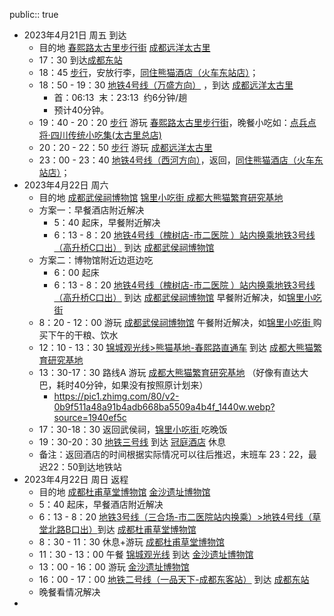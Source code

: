 public:: true

- 2023年4月21日 周五 到达
	- 目的地 [春熙路太古里步行街](https://ditu.amap.com/search?id=B0H3JZ2J4F&city=510104&geoobj=104.076714%7C30.651616%7C104.08559%7C30.657&query_type=IDQ&query=%E6%98%A5%E7%86%99%E8%B7%AF%E5%A4%AA%E5%8F%A4%E9%87%8C%E6%AD%A5%E8%A1%8C%E8%A1%97&zoom=17.5)  [成都远洋太古里](https://ditu.amap.com/search?id=B0H3JZ2J4F&city=510104&geoobj=104.079154%7C30.650925%7C104.08803%7C30.656309&query_type=IDQ&query=%E6%98%A5%E7%86%99%E8%B7%AF%E5%A4%AA%E5%8F%A4%E9%87%8C%E6%AD%A5%E8%A1%8C%E8%A1%97&zoom=17.5)
	- 17：30  到达[成都东站](https://ditu.amap.com/place/B001C80DL2)
	- 18：45  [步行](https://ditu.amap.com/dir?from%5Badcode%5D=510108&from%5Bname%5D=%E6%88%90%E9%83%BD%E4%B8%9C%E7%AB%99&from%5Bid%5D=B001C80DL2-from&from%5Bpoitype%5D=150200&from%5Blnglat%5D=104.14109400000001%2C30.628931&from%5Bmodxy%5D=104.141685%2C30.627642&to%5Bname%5D=%E5%90%8C%E4%BD%8F%E7%86%8A%E7%8C%AB%E9%85%92%E5%BA%97(%E7%81%AB%E8%BD%A6%E4%B8%9C%E7%AB%99%E5%BA%97)&to%5Blnglat%5D=104.138163%2C30.644022&to%5Bid%5D=B0G3F5JSWE-to&to%5Bpoitype%5D=100000&to%5Badcode%5D=510100&to%5Bmodxy%5D=104.138194%2C30.643776&type=walk&policy=0&dateTime=now)，安放行李，[同住熊猫酒店（火车东站店）](https://ditu.amap.com/search?query=%E5%90%8C%E4%BD%8F%E7%86%8A%E7%8C%AB%E9%85%92%E5%BA%97(%E7%81%AB%E8%BD%A6%E4%B8%9C%E7%AB%99%E5%BA%97)&city=510100&geoobj=104.127398%7C30.630016%7C104.151057%7C30.64437&zoom=16.09)；
	- 18：50 - 19：30  [地铁4号线（万盛方向）](https://ditu.amap.com/dir?from%5Bname%5D=%E5%90%8C%E4%BD%8F%E7%86%8A%E7%8C%AB%E9%85%92%E5%BA%97(%E7%81%AB%E8%BD%A6%E4%B8%9C%E7%AB%99%E5%BA%97)&from%5Blnglat%5D=104.138163%2C30.644022&from%5Bid%5D=B0G3F5JSWE-from&from%5Bpoitype%5D=100000&from%5Badcode%5D=510100&from%5Bmodxy%5D=104.138194%2C30.643776&to%5Badcode%5D=510104&to%5Bname%5D=%E6%88%90%E9%83%BD%E8%BF%9C%E6%B4%8B%E5%A4%AA%E5%8F%A4%E9%87%8C&to%5Bid%5D=B0FFF6X49V-to&to%5Bpoitype%5D=060101&to%5Blnglat%5D=104.08380899999997%2C30.653358&to%5Bmodxy%5D=104.08155%2C30.65276&type=bus&policy=0&dateTime=now) ，到达 [成都远洋太古里](https://ditu.amap.com/search?id=B0H3JZ2J4F&city=510104&geoobj=104.079154%7C30.650925%7C104.08803%7C30.656309&query_type=IDQ&query=%E6%98%A5%E7%86%99%E8%B7%AF%E5%A4%AA%E5%8F%A4%E9%87%8C%E6%AD%A5%E8%A1%8C%E8%A1%97&zoom=17.5)
		- 首：06:13  末：23:13  约6分钟/趟
		- 预计40分钟。
	- 19：40 - 20：20  [步行](https://ditu.amap.com/dir?from%5Badcode%5D=510104&from%5Bname%5D=%E6%88%90%E9%83%BD%E8%BF%9C%E6%B4%8B%E5%A4%AA%E5%8F%A4%E9%87%8C&from%5Bid%5D=B0FFF6X49V-from&from%5Bpoitype%5D=060101&from%5Blnglat%5D=104.08380899999997%2C30.653358&from%5Bmodxy%5D=104.08155%2C30.65276&to%5Bid%5D=B0H3JZ2J4F-to&to%5Bname%5D=%E6%98%A5%E7%86%99%E8%B7%AF%E5%A4%AA%E5%8F%A4%E9%87%8C%E6%AD%A5%E8%A1%8C%E8%A1%97&to%5Blnglat%5D=104.078657%2C30.654899&to%5Bmodxy%5D=104.07866%2C30.657944&to%5Bpoitype%5D=061001&to%5Badcode%5D=510104&type=walk&policy=0&dateTime=now) 游玩  [春熙路太古里步行街](https://ditu.amap.com/search?id=B0H3JZ2J4F&city=510104&geoobj=104.076714%7C30.651616%7C104.08559%7C30.657&query_type=IDQ&query=%E6%98%A5%E7%86%99%E8%B7%AF%E5%A4%AA%E5%8F%A4%E9%87%8C%E6%AD%A5%E8%A1%8C%E8%A1%97&zoom=17.5)，晚餐小吃如：[点兵点将·四川传统小吃集(太古里总店)](https://ditu.amap.com/place/B0FFK1YABC)
	- 20：20 - 22：50  [步行](https://ditu.amap.com/dir?from%5Badcode%5D=510104&from%5Bname%5D=%E6%88%90%E9%83%BD%E8%BF%9C%E6%B4%8B%E5%A4%AA%E5%8F%A4%E9%87%8C&from%5Bid%5D=B0FFF6X49V-from&from%5Bpoitype%5D=060101&from%5Blnglat%5D=104.08380899999997%2C30.653358&from%5Bmodxy%5D=104.08155%2C30.65276&to%5Bid%5D=B0H3JZ2J4F-to&to%5Bname%5D=%E6%98%A5%E7%86%99%E8%B7%AF%E5%A4%AA%E5%8F%A4%E9%87%8C%E6%AD%A5%E8%A1%8C%E8%A1%97&to%5Blnglat%5D=104.078657%2C30.654899&to%5Bmodxy%5D=104.07866%2C30.657944&to%5Bpoitype%5D=061001&to%5Badcode%5D=510104&type=walk&policy=0&dateTime=now) 游玩  [成都远洋太古里](https://ditu.amap.com/search?id=B0H3JZ2J4F&city=510104&geoobj=104.079154%7C30.650925%7C104.08803%7C30.656309&query_type=IDQ&query=%E6%98%A5%E7%86%99%E8%B7%AF%E5%A4%AA%E5%8F%A4%E9%87%8C%E6%AD%A5%E8%A1%8C%E8%A1%97&zoom=17.5)
	- 23：00 - 23：40  [地铁4号线（西河方向）](https://ditu.amap.com/dir?from%5Badcode%5D=510104&from%5Bname%5D=%E6%88%90%E9%83%BD%E8%BF%9C%E6%B4%8B%E5%A4%AA%E5%8F%A4%E9%87%8C&from%5Bid%5D=B0FFF6X49V-to&from%5Bpoitype%5D=060101&from%5Blnglat%5D=104.08380899999997%2C30.653358&from%5Bmodxy%5D=104.08155%2C30.65276&to%5Bname%5D=%E5%90%8C%E4%BD%8F%E7%86%8A%E7%8C%AB%E9%85%92%E5%BA%97(%E7%81%AB%E8%BD%A6%E4%B8%9C%E7%AB%99%E5%BA%97)&to%5Blnglat%5D=104.138163%2C30.644022&to%5Bid%5D=B0G3F5JSWE-from&to%5Bpoitype%5D=100000&to%5Badcode%5D=510100&to%5Bmodxy%5D=104.138194%2C30.643776&type=bus&policy=0&dateTime=now)，返回，[同住熊猫酒店（火车东站店）](https://ditu.amap.com/search?query=%E5%90%8C%E4%BD%8F%E7%86%8A%E7%8C%AB%E9%85%92%E5%BA%97(%E7%81%AB%E8%BD%A6%E4%B8%9C%E7%AB%99%E5%BA%97)&city=510100&geoobj=104.127398%7C30.630016%7C104.151057%7C30.64437&zoom=16.09)；
- 2023年4月22日 周六
	- 目的地 [成都武侯祠博物馆](https://ditu.amap.com/place/B001C07VJ2)  [锦里小吃街 ](https://ditu.amap.com/place/B001C8OXSS)  [成都大熊猫繁育研究基地](https://ditu.amap.com/search?id=B001C7WE5S&city=510108&geoobj=103.993969%7C30.686021%7C104.16081%7C30.787139&query_type=IDQ&query=%E6%88%90%E9%83%BD%E5%A4%A7%E7%86%8A%E7%8C%AB%E7%B9%81%E8%82%B2%E7%A0%94%E7%A9%B6%E5%9F%BA%E5%9C%B0&zoom=13.27)
	- 方案一：早餐酒店附近解决
		- 5：40 起床，早餐附近解决
		- 6：13 - 8：20 [地铁4号线（槐树店-市二医院 ）站内换乘地铁3号线（高升桥C口出）](https://ditu.amap.com/dir?from%5Bid%5D=B0G3F5JSWE-from&from%5Bname%5D=%E5%90%8C%E4%BD%8F%E7%86%8A%E7%8C%AB%E9%85%92%E5%BA%97(%E7%81%AB%E8%BD%A6%E4%B8%9C%E7%AB%99%E5%BA%97)&from%5Blnglat%5D=104.138163%2C30.644022&from%5Bmodxy%5D=104.138194%2C30.643776&from%5Bpoitype%5D=100000&from%5Badcode%5D=510108&to%5Bid%5D=B0FFFZIUQK&to%5Bname%5D=%E6%88%90%E9%83%BD%E6%AD%A6%E4%BE%AF%E7%A5%A0(%E5%A4%A7%E9%97%A8)&to%5Blnglat%5D=104.049526%2C30.644599&to%5Bmodxy%5D=104.049636%2C30.644366&to%5Bpoitype%5D=991400&to%5Badcode%5D=510107&type=bus&policy=0&dateTime=now) 到达  [成都武侯祠博物馆](https://ditu.amap.com/place/B001C07VJ2)
	- 方案二：博物馆附近边逛边吃
		- 6：00 起床
		- 6：13 - 8：20 [地铁4号线（槐树店-市二医院 ）站内换乘地铁3号线（高升桥C口出）](https://ditu.amap.com/dir?from%5Bid%5D=B0G3F5JSWE-from&from%5Bname%5D=%E5%90%8C%E4%BD%8F%E7%86%8A%E7%8C%AB%E9%85%92%E5%BA%97(%E7%81%AB%E8%BD%A6%E4%B8%9C%E7%AB%99%E5%BA%97)&from%5Blnglat%5D=104.138163%2C30.644022&from%5Bmodxy%5D=104.138194%2C30.643776&from%5Bpoitype%5D=100000&from%5Badcode%5D=510108&to%5Bid%5D=B0FFFZIUQK&to%5Bname%5D=%E6%88%90%E9%83%BD%E6%AD%A6%E4%BE%AF%E7%A5%A0(%E5%A4%A7%E9%97%A8)&to%5Blnglat%5D=104.049526%2C30.644599&to%5Bmodxy%5D=104.049636%2C30.644366&to%5Bpoitype%5D=991400&to%5Badcode%5D=510107&type=bus&policy=0&dateTime=now) 到达  [成都武侯祠博物馆](https://ditu.amap.com/place/B001C07VJ2)  早餐附近解决，如[锦里小吃街 ](https://ditu.amap.com/place/B001C8OXSS)
	- 8：20 - 12：00 游玩  [成都武侯祠博物馆](https://ditu.amap.com/place/B001C07VJ2)  午餐附近解决，如[锦里小吃街 ](https://ditu.amap.com/place/B001C8OXSS) 购买下午的干粮、饮水
	- 12：10 - 13：30 [锦城观光线>熊猫基地-春熙路直通车](https://ditu.amap.com/dir?from%5Bid%5D=B001C07VJ2&from%5Bname%5D=%E6%88%90%E9%83%BD%E6%AD%A6%E4%BE%AF%E7%A5%A0%E5%8D%9A%E7%89%A9%E9%A6%86&from%5Blnglat%5D=104.047992%2C30.646168&from%5Bmodxy%5D=104.047342%2C30.644229&from%5Bpoitype%5D=140100&from%5Badcode%5D=510107&to%5Bid%5D=B001C7WE5S-to&to%5Bname%5D=%E6%88%90%E9%83%BD%E5%A4%A7%E7%86%8A%E7%8C%AB%E7%B9%81%E8%82%B2%E7%A0%94%E7%A9%B6%E5%9F%BA%E5%9C%B0&to%5Blnglat%5D=104.138176%2C30.740573&to%5Bmodxy%5D=104.141735%2C30.729132&to%5Bpoitype%5D=110202&to%5Badcode%5D=510108&type=bus&policy=0&dateTime=now) 到达 [成都大熊猫繁育研究基地](https://ditu.amap.com/search?id=B001C7WE5S&city=510108&geoobj=103.993969%7C30.686021%7C104.16081%7C30.787139&query_type=IDQ&query=%E6%88%90%E9%83%BD%E5%A4%A7%E7%86%8A%E7%8C%AB%E7%B9%81%E8%82%B2%E7%A0%94%E7%A9%B6%E5%9F%BA%E5%9C%B0&zoom=13.27)
	- 13：30-17：30 路线A 游玩 [成都大熊猫繁育研究基地](https://ditu.amap.com/search?id=B001C7WE5S&city=510108&geoobj=103.993969%7C30.686021%7C104.16081%7C30.787139&query_type=IDQ&query=%E6%88%90%E9%83%BD%E5%A4%A7%E7%86%8A%E7%8C%AB%E7%B9%81%E8%82%B2%E7%A0%94%E7%A9%B6%E5%9F%BA%E5%9C%B0&zoom=13.27)    （好像有直达大巴，耗时40分钟，如果没有按照原计划来）
		- https://pic1.zhimg.com/80/v2-0b9f511a48a91b4adb668ba5509a4b4f_1440w.webp?source=1940ef5c
	- 17：30-18：30 返回武侯祠，[锦里小吃街 ](https://ditu.amap.com/place/B001C8OXSS)吃晚饭
	- 19：30-20：30 [地铁三号线](https://ditu.amap.com/dir?from%5Bname%5D=%E9%94%A6%E9%87%8C%E5%B0%8F%E5%90%83%E8%A1%97&from%5Blnglat%5D=104.049895%2C30.646875&from%5Bid%5D=B001C8OXSS-from&from%5Bpoitype%5D=061001&from%5Badcode%5D=510100&from%5Bmodxy%5D=104.050046%2C30.644661&to%5Bid%5D=B0FFFCM1HK-to&to%5Bname%5D=%E5%86%A0%E5%BA%AD%E9%85%92%E5%BA%97&to%5Blnglat%5D=104.146008%2C30.780134&to%5Bmodxy%5D=104.146112%2C30.78005&to%5Bpoitype%5D=100100&to%5Badcode%5D=510114&type=bus&policy=0&dateTime=now) 到达 [冠庭酒店](https://ditu.amap.com/place/B0FFFCM1HK) 休息
	- 备注：返回酒店的时间根据实际情况可以往后推迟，末班车 23：22，最迟22：50到达地铁站
- 2023年4月22日 周日 返程
	- 目的地 [成都杜甫草堂博物馆](https://ditu.amap.com/search?id=B001C06EMZ&city=510105&geoobj=104.010192%7C30.627895%7C104.079391%7C30.669872&query_type=IDQ&query=%E6%88%90%E9%83%BD%E6%9D%9C%E7%94%AB%E8%8D%89%E5%A0%82%E5%8D%9A%E7%89%A9%E9%A6%86&zoom=14.54)   [金沙遗址博物馆](https://ditu.amap.com/search?id=B001C7UBX5&city=510105&geoobj=104.019327%7C30.647099%7C104.051553%7C30.666646&query_type=IDQ&query=%E9%87%91%E6%B2%99%E9%81%97%E5%9D%80%E5%8D%9A%E7%89%A9%E9%A6%86&zoom=15.64)
	- 5：40 起床，早餐酒店附近解决
	- 6：13 - 8：20 [地铁3号线（三合场-市二医院站内换乘）>地铁4号线（草堂北路B口出）](https://ditu.amap.com/dir?from%5Bid%5D=B0FFFCM1HK-from&from%5Bname%5D=%E5%86%A0%E5%BA%AD%E9%85%92%E5%BA%97&from%5Blnglat%5D=104.146008%2C30.780134&from%5Bmodxy%5D=104.146112%2C30.78005&from%5Bpoitype%5D=100100&from%5Badcode%5D=510114&to%5Bid%5D=B001C06EMZ&to%5Bname%5D=%E6%88%90%E9%83%BD%E6%9D%9C%E7%94%AB%E8%8D%89%E5%A0%82%E5%8D%9A%E7%89%A9%E9%A6%86&to%5Blnglat%5D=104.028507%2C30.660161&to%5Bmodxy%5D=104.028793%2C30.658315&to%5Bpoitype%5D=140100&to%5Badcode%5D=510105&type=bus&policy=0&dateTime=now)到达 [成都杜甫草堂博物馆](https://ditu.amap.com/search?id=B001C06EMZ&city=510105&geoobj=104.010192%7C30.627895%7C104.079391%7C30.669872&query_type=IDQ&query=%E6%88%90%E9%83%BD%E6%9D%9C%E7%94%AB%E8%8D%89%E5%A0%82%E5%8D%9A%E7%89%A9%E9%A6%86&zoom=14.54)
	- 8：30 - 11：30  休息+游玩  [成都杜甫草堂博物馆](https://ditu.amap.com/search?id=B001C06EMZ&city=510105&geoobj=104.010192%7C30.627895%7C104.079391%7C30.669872&query_type=IDQ&query=%E6%88%90%E9%83%BD%E6%9D%9C%E7%94%AB%E8%8D%89%E5%A0%82%E5%8D%9A%E7%89%A9%E9%A6%86&zoom=14.54)
	- 11：30 - 13：00 午餐 [锦城观光线](https://ditu.amap.com/dir?from%5Bname%5D=%E6%88%90%E9%83%BD%E6%9D%9C%E7%94%AB%E8%8D%89%E5%A0%82%E5%8D%9A%E7%89%A9%E9%A6%86&from%5Blnglat%5D=104.028507%2C30.660161&from%5Bid%5D=B001C06EMZ-from&from%5Bpoitype%5D=140100&from%5Badcode%5D=510100&from%5Bmodxy%5D=104.028793%2C30.658315&to%5Bid%5D=B001C7UBX5&to%5Bname%5D=%E9%87%91%E6%B2%99%E9%81%97%E5%9D%80%E5%8D%9A%E7%89%A9%E9%A6%86&to%5Blnglat%5D=104.012634%2C30.681709&to%5Bmodxy%5D=104.010839%2C30.679534&to%5Bpoitype%5D=140100&to%5Badcode%5D=510105&type=bus&policy=0&dateTime=now) 到达 [金沙遗址博物馆 ](https://ditu.amap.com/place/B001C7UBX5)
	- 13：00 - 16：00 游玩 [金沙遗址博物馆](https://ditu.amap.com/place/B001C7UBX5)
	- 16：00 - 17：00 [地铁二号线（一品天下-成都东客站）](https://ditu.amap.com/dir?from%5Bname%5D=%E9%87%91%E6%B2%99%E9%81%97%E5%9D%80%E5%8D%9A%E7%89%A9%E9%A6%86&from%5Blnglat%5D=104.012634%2C30.681709&from%5Bid%5D=B001C7UBX5-from&from%5Bpoitype%5D=140100&from%5Badcode%5D=510100&from%5Bmodxy%5D=104.010839%2C30.679534&to%5Bid%5D=B001C80DL2-to&to%5Bname%5D=%E6%88%90%E9%83%BD%E4%B8%9C%E7%AB%99&to%5Blnglat%5D=104.141094%2C30.628931&to%5Bmodxy%5D=104.141685%2C30.627642&to%5Bpoitype%5D=150200&to%5Badcode%5D=510108&type=bus&policy=0&dateTime=now) 到达 [成都东站](https://ditu.amap.com/place/B001C80DL2)
	- 晚餐看情况解决
-
